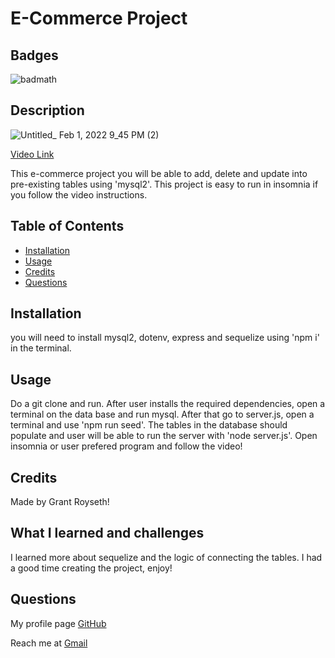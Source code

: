 
# E-Commerce Project
    
## Badges  
  ![badmath](https://img.shields.io/github/languages/top/nielsenjared/badmath)
  
## Description  
![Untitled_ Feb 1, 2022 9_45 PM (2)](https://user-images.githubusercontent.com/90479839/152091464-0bbff848-1b68-4091-9b2f-973116f7b703.gif)

[Video Link](https://watch.screencastify.com/v/MXNFld0afgvBvzZ4RDk0)


This e-commerce project you will be able to add, delete and update into pre-existing tables using 'mysql2'. This project is easy to run in insomnia if you follow the video instructions.
## Table of Contents 

- [Installation](#installation)
- [Usage](#usage)
- [Credits](#credits)
- [Questions](#questions)

## Installation
you will need to install mysql2, dotenv, express and sequelize using 'npm i' in the terminal.

## Usage
Do a git clone and run. After user installs the required dependencies, open a terminal on the data base and run mysql. After that go to server.js, open a terminal and use 'npm run seed'. The tables in the database should populate and user will be able to run the server with 'node server.js'. Open insomnia or user prefered program and follow the video!

## Credits
Made by Grant Royseth!

## What I learned and challenges

I learned more about sequelize and the logic of connecting the tables. I had a good time creating the project, enjoy!

## Questions
My profile page [GitHub](https://github.com/groyseth)

Reach me at [Gmail](Groyseth@gmail.com)
